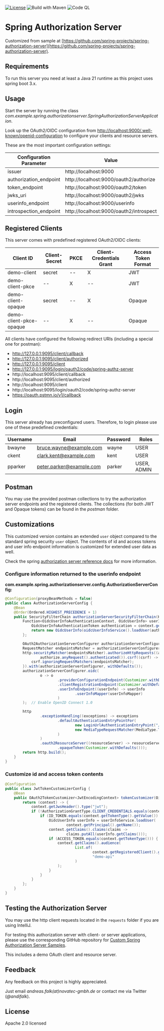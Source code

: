 [![License](https://img.shields.io/badge/License-Apache%20License%202.0-brightgreen.svg)][1]
![Build with Maven](https://github.com/andifalk/custom-spring-authorization-server/actions/workflows/build.yml/badge.svg)
![Code QL](https://github.com/andifalk/custom-spring-authorization-server/actions/workflows/codeql.yml/badge.svg)

# Spring Authorization Server

Customized from sample at [https://github.com/spring-projects/spring-authorization-server](https://github.com/spring-projects/spring-authorization-server).

## Requirements

To run this server you need at least a Java 21 runtime as this project uses spring boot 3.x.

## Usage

Start the server by running the class _com.example.spring.authorizationserver.SpringAuthorizationServerApplication_.

Look up the OAuth2/OIDC configuration from [http://localhost:9000/.well-known/openid-configuration](http://localhost:9000/.well-known/openid-configuration) to configure your clients and resource servers.

These are the most important configuration settings:

| Configuration Parameter | Value                                   | 
|-------------------------|-----------------------------------------|
| issuer                  | http://localhost:9000                   |
| authorization_endpoint  | http://localhost:9000/oauth2/authorize  |
| token_endpoint          | http://localhost:9000/oauth2/token      |
| jwks_uri                | http://localhost:9000/oauth2/jwks       |
| userinfo_endpoint       | http://localhost:9000/userinfo          |
| introspection_endpoint  | http://localhost:9000/oauth2/introspect |

## Registered Clients

This server comes with predefined registered OAuth2/OIDC clients:

| Client ID               | Client-Secret | PKCE | Client-Credentials Grant | Access Token Format |
|-------------------------|---------------|------|--------------------------|---------------------|
| demo-client             | secret        | --   | X                        | JWT                 |
| demo-client-pkce        | --            | X    | --                       | JWT                 |
| demo-client-opaque      | secret        | --   | X                        | Opaque              |
| demo-client-pkce-opaque | --            | X    | --                       | Opaque              |

All clients have configured the following redirect URIs (including a special one for postman):

* http://127.0.0.1:9095/client/callback
* http://127.0.0.1:9095/client/authorized
* http://127.0.0.1:9095/client
* http://127.0.0.1:9095/login/oauth2/code/spring-authz-server
* http://localhost:9095/client/callback
* http://localhost:9095/client/authorized
* http://localhost:9095/client
* http://localhost:9095/login/oauth2/code/spring-authz-server
* https://oauth.pstmn.io/v1/callback

## Login

This server already has preconfigured users.
Therefore, to login please use one of these predefined credentials:

| Username | Email                    | Password | Roles       |
|----------|--------------------------|----------|-------------|
| bwayne   | bruce.wayne@example.com  | wayne    | USER        |
| ckent    | clark.kent@example.com   | kent     | USER        |
| pparker  | peter.parker@example.com | parker   | USER, ADMIN |

## Postman

You may use the provided postman collections to try the authorization server endpoints and the registered clients.
The collections (for both JWT and Opaque tokens) can be found in the _postman_ folder.

## Customizations

This customized version contains an extended `user` object compared to the standard spring security `user` object.
The contents of id and access tokens and user info endpoint information is customized for extended user data as well.

Check the spring [authorization server reference docs](https://docs.spring.io/spring-authorization-server/docs/current/reference/html/guides/how-to-userinfo.html) for more information.

### Configure information returned to the userinfo endpoint

__com.example.spring.authorizationserver.config.AuthorizationServerConfig:__

```java
@Configuration(proxyBeanMethods = false)
public class AuthorizationServerConfig {
    @Bean
    @Order(Ordered.HIGHEST_PRECEDENCE + 1)
    public SecurityFilterChain authorizationServerSecurityFilterChain(HttpSecurity http) throws Exception {
        Function<OidcUserInfoAuthenticationContext, OidcUserInfo> userInfoMapper = (context) -> {
            OidcUserInfoAuthenticationToken authentication = context.getAuthentication();
            return new OidcUserInfo(oidcUserInfoService().loadUser(authentication.getName()).getClaims());
        };

        OAuth2AuthorizationServerConfigurer authorizationServerConfigurer = new OAuth2AuthorizationServerConfigurer();
        RequestMatcher endpointsMatcher = authorizationServerConfigurer.getEndpointsMatcher();
        http.securityMatcher(endpointsMatcher).authorizeHttpRequests((authorize) ->
                authorize.anyRequest().authenticated()).csrf((csrf) -> {
            csrf.ignoringRequestMatchers(endpointsMatcher);
        }).with(authorizationServerConfigurer, withDefaults());
        authorizationServerConfigurer.oidc(
                o -> o
                        .providerConfigurationEndpoint(Customizer.withDefaults())
                        .clientRegistrationEndpoint(Customizer.withDefaults())
                        .userInfoEndpoint((userInfo) -> userInfo
                                .userInfoMapper(userInfoMapper)
                        )
        );	// Enable OpenID Connect 1.0

        http
                .exceptionHandling((exceptions) -> exceptions
                        .defaultAuthenticationEntryPointFor(
                                new LoginUrlAuthenticationEntryPoint("/login"),
                                new MediaTypeRequestMatcher(MediaType.TEXT_HTML)
                        )
                )
                .oauth2ResourceServer((resourceServer) -> resourceServer
                        .opaqueToken(Customizer.withDefaults()));
        return http.build();
    }
}
```

### Customize id and access token contents

```java
@Configuration
public class JwtTokenCustomizerConfig {
    @Bean
    public OAuth2TokenCustomizer<JwtEncodingContext> tokenCustomizer(OidcUserInfoService userInfoService) {
        return (context) -> {
            context.getJwsHeader().type("jwt");
            if (!AuthorizationGrantType.CLIENT_CREDENTIALS.equals(context.getAuthorizationGrantType())) {
                if (ID_TOKEN.equals(context.getTokenType().getValue()) || ACCESS_TOKEN.equals(context.getTokenType())) {
                    OidcUserInfo userInfo = userInfoService.loadUser(
                            context.getPrincipal().getName());
                    context.getClaims().claims(claims ->
                            claims.putAll(userInfo.getClaims()));
                    if (ACCESS_TOKEN.equals(context.getTokenType())) {
                        context.getClaims().audience(
                                List.of(
                                        context.getRegisteredClient().getClientId(),
                                        "demo-api"
                                )
                        );
                    }
                }
            }
        };
    }
}
```

## Testing the Authorization Server

You may use the http client requests located in the `requests` folder if you are using IntelliJ.

For testing this authorization server with client- or server applications, please use the corresponding GitHub repository for [Custom Spring Authorization Server Samples](https://github.com/andifalk/custom-spring-authorization-server-samples).

This includes a demo OAuth client and resource server.

## Feedback

Any feedback on this project is highly appreciated.

Just email _andreas.falk(at)novatec-gmbh.de_ or contact me via Twitter (_@andifalk_).

## License

Apache 2.0 licensed

[1]:http://www.apache.org/licenses/LICENSE-2.0.txt